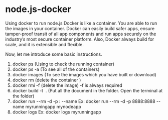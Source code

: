 # node.js-docker
Using docker to run node.js
Docker is like a container. You are able to run the images in your container.
Docker can easily build safer apps, ensure tamper-proof transit of all app components and run apps securely on the industry’s most secure container platform. Also, Docker always build for scale, and it is extensible and flexible.

Now, let me introduce some basic instructions.
1. docker ps      (Using to check the running container)
2. docker ps -a   (To see all of the containers)
3. docker images  (To see the images which you have built or download)
4. docker rm  <file name>  (delete the container )
5. docker rmi -f <file name> (delete the image) -f is always required
6. docker build -t <image name> .      (Put all the document in the folder. Open the terminal at the folder)
7. docker run --rm -d -p <port that you want to map>:<port in your Dockerfile> --name <name of your container> <name of image>
   Ex: docker run --rm -d -p 8888:8888 --name myrunningapp mynodeapp
8. docker logs <file name of your container>        Ex: docker logs myrunningapp

